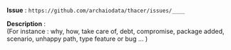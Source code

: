 **Issue** :  `https://github.com/archaiodata/thacer/issues/____`

**Description** :    
(For instance : why, how, take care of, debt, compromise, package added,
scenario, unhappy path, type feature or bug ... )    
